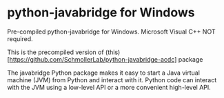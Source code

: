 # python-javabridge for Windows
Pre-compiled python-javabridge for Windows. Microsoft Visual C++ NOT required.

This is the precompiled version of (this)[https://github.com/SchmollerLab/python-javabridge-acdc] package

The javabridge Python package makes it easy to start a Java virtual machine (JVM) from Python and interact with it. Python code can interact with the JVM using a low-level API or a more convenient high-level API.
